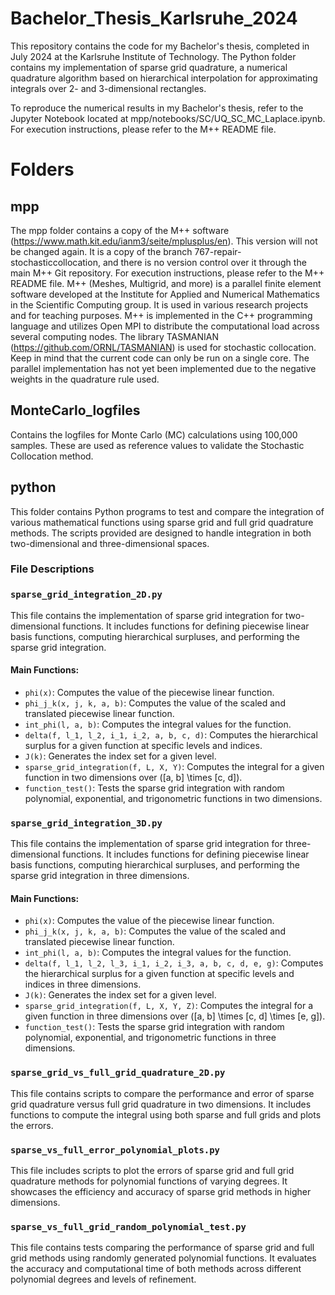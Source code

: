 # Bachelor_Thesis_Karlsruhe_2024
This repository contains the code for my Bachelor's thesis, completed in July 2024 at the Karlsruhe Institute of Technology. The Python folder contains my implementation of sparse grid quadrature, a numerical quadrature algorithm based on hierarchical interpolation for approximating integrals over 2- and 3-dimensional rectangles. 

To reproduce the numerical results in my Bachelor's thesis, refer to the Jupyter Notebook located at mpp/notebooks/SC/UQ_SC_MC_Laplace.ipynb. For execution instructions, please refer to the M++ README file.


# Folders
## mpp
The mpp folder contains a copy of the M++ software (https://www.math.kit.edu/ianm3/seite/mplusplus/en). This version will not be changed again. It is a copy of the branch 767-repair-stochasticcollocation, and there is no version control over it through the main M++ Git repository.
For execution instructions, please refer to the M++ README file.
M++ (Meshes, Multigrid, and more) is a parallel finite element software developed at the Institute for Applied and Numerical Mathematics in the Scientific Computing group. It is used in various research projects and for teaching purposes. M++ is implemented in the C++ programming language and utilizes Open MPI to distribute the computational load across several computing nodes. The library TASMANIAN (https://github.com/ORNL/TASMANIAN) is used for stochastic collocation.
Keep in mind that the current code can only be run on a single core. The parallel implementation has not yet been implemented due to the negative weights in the quadrature rule used.

## MonteCarlo_logfiles
Contains the logfiles for Monte Carlo (MC) calculations using 100,000 samples. These are used as reference values to validate the Stochastic Collocation method.

## python

This folder contains Python programs to test and compare the integration of various mathematical functions using sparse grid and full grid quadrature methods. The scripts provided are designed to handle integration in both two-dimensional and three-dimensional spaces.

### File Descriptions

### `sparse_grid_integration_2D.py`
This file contains the implementation of sparse grid integration for two-dimensional functions. It includes functions for defining piecewise linear basis functions, computing hierarchical surpluses, and performing the sparse grid integration.

#### Main Functions:
- `phi(x)`: Computes the value of the piecewise linear function.
- `phi_j_k(x, j, k, a, b)`: Computes the value of the scaled and translated piecewise linear function.
- `int_phi(l, a, b)`: Computes the integral values for the function.
- `delta(f, l_1, l_2, i_1, i_2, a, b, c, d)`: Computes the hierarchical surplus for a given function at specific levels and indices.
- `J(k)`: Generates the index set for a given level.
- `sparse_grid_integration(f, L, X, Y)`: Computes the integral for a given function in two dimensions over \([a, b] \times [c, d]\).
- `function_test()`: Tests the sparse grid integration with random polynomial, exponential, and trigonometric functions in two dimensions.

### `sparse_grid_integration_3D.py`
This file contains the implementation of sparse grid integration for three-dimensional functions. It includes functions for defining piecewise linear basis functions, computing hierarchical surpluses, and performing the sparse grid integration in three dimensions.

#### Main Functions:
- `phi(x)`: Computes the value of the piecewise linear function.
- `phi_j_k(x, j, k, a, b)`: Computes the value of the scaled and translated piecewise linear function.
- `int_phi(l, a, b)`: Computes the integral values for the function.
- `delta(f, l_1, l_2, l_3, i_1, i_2, i_3, a, b, c, d, e, g)`: Computes the hierarchical surplus for a given function at specific levels and indices in three dimensions.
- `J(k)`: Generates the index set for a given level.
- `sparse_grid_integration(f, L, X, Y, Z)`: Computes the integral for a given function in three dimensions over \([a, b] \times [c, d] \times [e, g]\).
- `function_test()`: Tests the sparse grid integration with random polynomial, exponential, and trigonometric functions in three dimensions.

### `sparse_grid_vs_full_grid_quadrature_2D.py`
This file contains scripts to compare the performance and error of sparse grid quadrature versus full grid quadrature in two dimensions. It includes functions to compute the integral using both sparse and full grids and plots the errors.

### `sparse_vs_full_error_polynomial_plots.py`
This file includes scripts to plot the errors of sparse grid and full grid quadrature methods for polynomial functions of varying degrees. It showcases the efficiency and accuracy of sparse grid methods in higher dimensions.

### `sparse_vs_full_grid_random_polynomial_test.py`
This file contains tests comparing the performance of sparse grid and full grid methods using randomly generated polynomial functions. It evaluates the accuracy and computational time of both methods across different polynomial degrees and levels of refinement.
